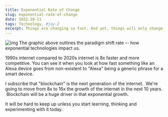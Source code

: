 ```yaml
---
title: Exponential Rate of Change
slug: exponential-rate-of-change
date: 2022-10-11
tags: Technology, #jay-2
excerpt: Things are changing so fast. And yet, things will only change faster.
---
```


![img](https://s3.eu-west-1.amazonaws.com/media.socialchamp.io/users/631ce18ae12f5b7e27da4c25/posts/images/VTBwrtPZ1.jpeg)
The graphic above outlines the paradigm shift rate -- how exponential technologies impact us.

1990s internet compared to 2020s internet is 8x faster and more competitive. You can see it when you look at how fast something like an Alexa device goes from non-existent to "Alexa" being a generic phrase for a smart device.

I subscribe that "blockchain" is the next generation of the internet.  We're going to move from 8x to 16x the growth of the internet in the next 10 years.  Blockchain will be a huge driver in that exponential growth.

It will be hard to keep up unless you start learning, thinking and experimenting with it today.
